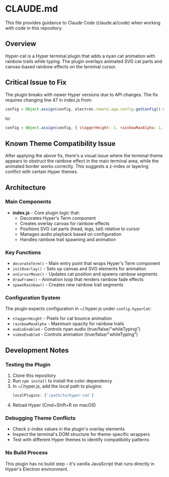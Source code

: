 # CLAUDE.md

This file provides guidance to Claude Code (claude.ai/code) when working with code in this repository.

## Overview
Hyper-cat is a Hyper terminal plugin that adds a nyan cat animation with rainbow trails while typing. The plugin overlays animated SVG cat parts and canvas-based rainbow effects on the terminal cursor.

## Critical Issue to Fix
The plugin breaks with newer Hyper versions due to API changes. The fix requires changing line 47 in index.js from:
```js
config = Object.assign(config, electron.remote.app.config.getConfig().hyperCat);
```
to:
```js
config = Object.assign(config, { staggerHeight: 2, rainbowMaxAlpha: 1, audioEnabled: false, videoEnabled: "whileTyping" });
```

## Known Theme Compatibility Issue
After applying the above fix, there's a visual issue where the terminal theme appears to obstruct the rainbow effect in the main terminal area, while the animated border works correctly. This suggests a z-index or layering conflict with certain Hyper themes.

## Architecture

### Main Components
- **index.js** - Core plugin logic that:
  - Decorates Hyper's Term component
  - Creates overlay canvas for rainbow effects
  - Positions SVG cat parts (head, legs, tail) relative to cursor
  - Manages audio playback based on configuration
  - Handles rainbow trail spawning and animation

### Key Functions
- `decorateTerm()` - Main entry point that wraps Hyper's Term component
- `initOverlay()` - Sets up canvas and SVG elements for animation
- `onCursorMove()` - Updates cat position and spawns rainbow segments
- `drawFrame()` - Animation loop that renders rainbow fade effects
- `spawnRainbow()` - Creates new rainbow trail segments

### Configuration System
The plugin expects configuration in ~/.hyper.js under `config.hyperCat`:
- `staggerHeight` - Pixels for cat bounce animation
- `rainbowMaxAlpha` - Maximum opacity for rainbow trails
- `audioEnabled` - Controls nyan audio (true/false/"whileTyping")
- `videoEnabled` - Controls animation (true/false/"whileTyping")

## Development Notes

### Testing the Plugin
1. Clone this repository
2. Run `npm install` to install the color dependency
3. In ~/.hyper.js, add the local path to plugins:
   ```js
   localPlugins: ['/path/to/hyper-cat']
   ```
4. Reload Hyper (Cmd+Shift+R on macOS)

### Debugging Theme Conflicts
- Check z-index values in the plugin's overlay elements
- Inspect the terminal's DOM structure for theme-specific wrappers
- Test with different Hyper themes to identify compatibility patterns

### No Build Process
This plugin has no build step - it's vanilla JavaScript that runs directly in Hyper's Electron environment.